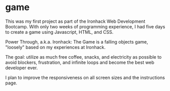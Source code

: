 # game

This was my first project as part of the Ironhack Web Development Bootcamp. 
With only two weeks of programming experience, I had five days to create a
game using Javascript, HTML, and CSS. 

Power Through, a.k.a. Ironhack: The Game is a falling objects game, "loosely"
based on my experiences at Ironhack. 

The goal: utilize as much free coffee, snacks, and electricity as possible to avoid 
blockers, frustration, and infinite loops and become the best web developer ever. 

I plan to improve the responsiveness on all screen sizes and the instructions page.
